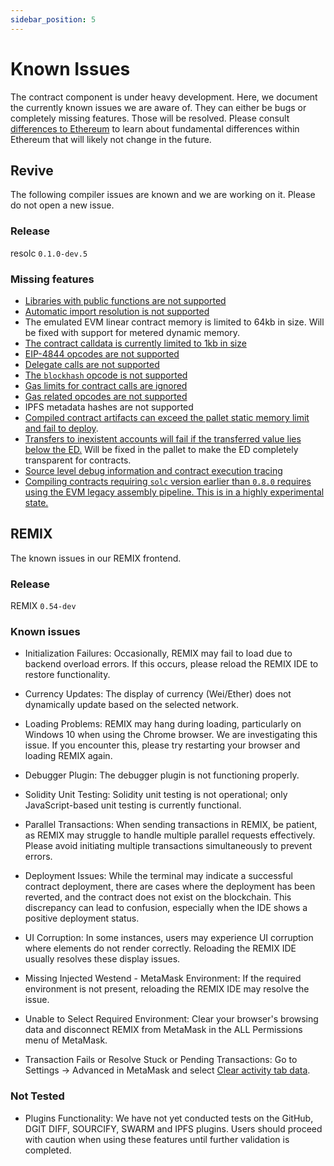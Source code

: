 ```yaml
---
sidebar_position: 5
---
```


# Known Issues

The contract component is under heavy development. Here, we document the currently known issues
we are aware of. They can either be bugs or completely missing features. Those will be resolved.
Please consult [differences to Ethereum](../differences_to_eth) to learn about fundamental differences
within Ethereum that will likely not change in the future.

## Revive

The following compiler issues are known and we are working on it. Please do not open a new issue.

### Release

resolc `0.1.0-dev.5`

### Missing features

- [Libraries with public functions are not supported](https://github.com/paritytech/revive/issues/91)
- [Automatic import resolution is not supported](https://github.com/paritytech/revive/issues/98)
- The emulated EVM linear contract memory is limited to 64kb in size. Will be fixed with support for metered dynamic memory.
- [The contract calldata is currently limited to 1kb in size](https://github.com/paritytech/revive/issues/57)
- [EIP-4844 opcodes are not supported](https://github.com/paritytech/revive/issues/64)
- [Delegate calls are not supported](https://github.com/paritytech/revive/issues/67)
- [The `blockhash` opcode is not supported](https://github.com/paritytech/revive/issues/61)
- [Gas limits for contract calls are ignored](https://github.com/paritytech/revive/issues/60)
- [Gas related opcodes are not supported](https://github.com/paritytech/revive/issues/60)
- IPFS metadata hashes are not supported
- [Compiled contract artifacts can exceed the pallet static memory limit and fail to deploy](https://github.com/paritytech/revive/issues/96).
- [Transfers to inexistent accounts will fail if the transferred value lies below the ED.](https://github.com/paritytech/revive/issues/83) Will be fixed in the pallet to make the ED completely transparent for contracts.
- [Source level debug information and contract execution tracing](https://github.com/paritytech/revive/issues/18)
- [Compiling contracts requiring `solc` version earlier than `0.8.0` requires using the EVM legacy assembly pipeline. This is in a highly experimental state.](https://github.com/paritytech/revive/issues/89)

## REMIX

The known issues in our REMIX frontend.

### Release

REMIX `0.54-dev`

### Known issues

- Initialization Failures: Occasionally, REMIX may fail to load due to backend overload errors. If this occurs, please reload the REMIX IDE to restore functionality.

- Currency Updates: The display of currency (Wei/Ether) does not dynamically update based on the selected network.

- Loading Problems: REMIX may hang during loading, particularly on Windows 10 when using the Chrome browser. We are investigating this issue. If you encounter this, please try restarting your browser and loading REMIX again.

- Debugger Plugin: The debugger plugin is not functioning properly.

- Solidity Unit Testing: Solidity unit testing is not operational; only JavaScript-based unit testing is currently functional.

- Parallel Transactions: When sending transactions in REMIX, be patient, as REMIX may struggle to handle multiple parallel requests effectively. Please avoid initiating multiple transactions simultaneously to prevent errors.

- Deployment Issues: While the terminal may indicate a successful contract deployment, there are cases where the deployment has been reverted, and the contract does not exist on the blockchain. This discrepancy can lead to confusion, especially when the IDE shows a positive deployment status.

- UI Corruption: In some instances, users may experience UI corruption where elements do not render correctly. Reloading the REMIX IDE usually resolves these display issues.

- Missing Injected Westend - MetaMask Environment: If the required environment is not present, reloading the REMIX IDE may resolve the issue.

- Unable to Select Required Environment: Clear your browser's browsing data and disconnect REMIX from MetaMask in the ALL Permissions menu of MetaMask.

- Transaction Fails or Resolve Stuck or Pending Transactions: Go to Settings -> Advanced in MetaMask and select [Clear activity tab data](https://support.metamask.io/managing-my-wallet/resetting-deleting-and-restoring/how-to-clear-your-account-activity-reset-account/#to-reset-the-account).

### Not Tested

- Plugins Functionality: We have not yet conducted tests on the GitHub, DGIT DIFF, SOURCIFY, SWARM and IPFS plugins. Users should proceed with caution when using these features until further validation is completed.
